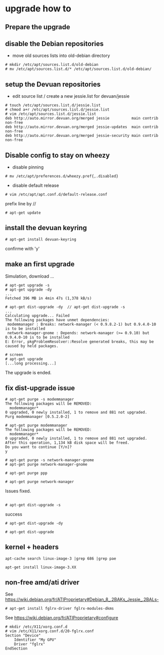 
# upgrade how to

## Prepare the upgrade

## disable the Debian repositories

* move old sources lists into old-debian directory
```
# mkdir /etc/apt/sources.list.d/old-debian
# mv /etc/apt/sources.list.d/* /etc/apt/sources.list.d/old-debian/
```

## setup the Devuan repositories

* edit source list / create a new jessie.list for devuan/jessie
```
# touch /etc/apt/sources.list.d/jessie.list
# chmod a+r /etc/apt/sources.list.d/jessie.list
# vim /etc/apt/sources.list.d/jessie.list
deb http://auto.mirror.devuan.org/merged jessie          main contrib non-free
deb http://auto.mirror.devuan.org/merged jessie-updates  main contrib non-free
deb http://auto.mirror.devuan.org/merged jessie-security main contrib non-free
```

## Disable config to stay on wheezy

* disable pinning
```
# mv /etc/apt/preferences.d/wheezy.pref{,.disabled}
```

* disable default release
```
# vim /etc/apt/apt.conf.d/default-release.conf
```
prefix line by //


```
# apt-get update
```

## install the devuan keyring

```
# apt-get install devuan-keyring
```
confirme with 'y'

## make an first upgrade

Simulation, download ...

```
# apt-get upgrade -s
# apt-get upgrade -dy
...
Fetched 396 MB in 4min 47s (1,378 kB/s)
```

```
# apt-get dist-upgrade -dy  // apt-get dist-upgrade -s
...
Calculating upgrade... Failed
The following packages have unmet dependencies:
 modemmanager : Breaks: network-manager (< 0.9.8.2-1) but 0.9.4.0-10 is to be installed
 network-manager-gnome : Depends: network-manager (>= 0.9.10) but 0.9.4.0-10 is to be installed
E: Error, pkgProblemResolver::Resolve generated breaks, this may be caused by held packages.
```

``` 
# screen
# apt-get upgrade 
[...long processing...]
```

The upgrade is ended.

## fix dist-upgrade issue

```
# apt-get purge -s modemmanager
The following packages will be REMOVED:
  modemmanager*
0 upgraded, 0 newly installed, 1 to remove and 881 not upgraded.
Purg modemmanager [0.5.2.0-2]
```

```
# apt-get purge modemmanager
The following packages will be REMOVED:
  modemmanager*
0 upgraded, 0 newly installed, 1 to remove and 881 not upgraded.
After this operation, 1,134 kB disk space will be freed.
Do you want to continue [Y/n]? 
y
```

```
# apt-get purge -s network-manager-gnome
# apt-get purge network-manager-gnome

# apt-get purge ppp

# apt-get purge network-manager
```

Issues fixed.

##

```
# apt-get dist-upgrade -s
```
success

```
# apt-get dist-upgrade -dy
```

```
# apt-get dist-upgrade
```


## kernel + headers

```
apt-cache search linux-image-3 |grep 686 |grep pae
```

```
apt-get install linux-image-3.XX 
```

## non-free amd/ati driver

See https://wiki.debian.org/fr/ATIProprietary#Debian_8_.2BAKs_Jessie_.2BALs-

```
# apt-get install fglrx-driver fglrx-modules-dkms
```


See https://wiki.debian.org/fr/ATIProprietary#configure

```
# mkdir /etc/X11/xorg.conf.d
# vim /etc/X11/xorg.conf.d/20-fglrx.conf
Section "Device"
	Identifier "My GPU"
	Driver "fglrx"
EndSection
```



